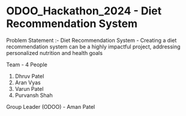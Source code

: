 # ODOO_Hackathon_2024 - Diet Recommendation System

Problem Statement :- Diet Recommendation System - Creating a diet recommendation system can be a highly impactful project, addressing personalized nutrition and health goals

Team - 4 People
  1) Dhruv Patel
  2) Aran Vyas
  3) Varun Patel
  4) Purvansh Shah

Group Leader (ODOO) - Aman Patel
